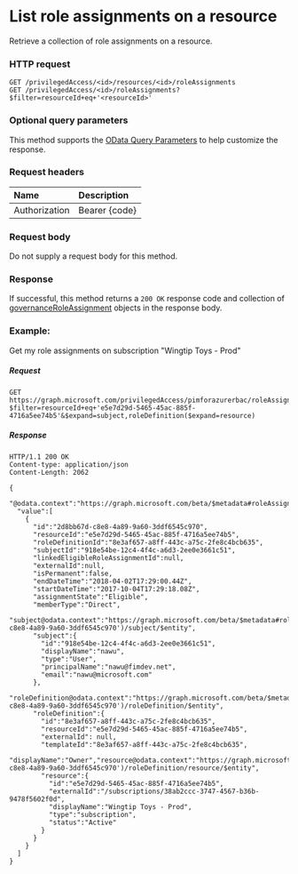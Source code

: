 # List role assignments on a resource

Retrieve a collection of role assignments on a resource.
### HTTP request

```http
GET /privilegedAccess/<id>/resources/<id>/roleAssignments
GET /privilegedAccess/<id>/roleAssignments?$filter=resourceId+eq+'<resourceId>'
```
### Optional query parameters
This method supports the [OData Query Parameters](http://graph.microsoft.io/docs/overview/query_parameters) to help customize the response.

### Request headers
| Name      |Description|
|:----------|:----------|
| Authorization  | Bearer {code}|

### Request body
Do not supply a request body for this method.
### Response
If successful, this method returns a `200 OK` response code and collection of [governanceRoleAssignment](../resources/governanceroleassignment.md) objects in the response body.
### Example:
Get my role assignments on subscription "Wingtip Toys - Prod"
##### Request

```http
GET https://graph.microsoft.com/privilegedAccess/pimforazurerbac/roleAssignments?$filter=resourceId+eq+'e5e7d29d-5465-45ac-885f-4716a5ee74b5'&$expand=subject,roleDefinition($expand=resource)
```
##### Response

```http
HTTP/1.1 200 OK
Content-type: application/json
Content-Length: 2062

{
  "@odata.context":"https://graph.microsoft.com/beta/$metadata#roleAssignments",
  "value":[
    {
      "id":"2d8bb67d-c8e8-4a89-9a60-3ddf6545c970",
      "resourceId":"e5e7d29d-5465-45ac-885f-4716a5ee74b5",
      "roleDefinitionId":"8e3af657-a8ff-443c-a75c-2fe8c4bcb635",
      "subjectId":"918e54be-12c4-4f4c-a6d3-2ee0e3661c51",
      "linkedEligibleRoleAssignmentId":null,      
      "externalId":null,
      "isPermanent":false,
      "endDateTime":"2018-04-02T17:29:00.44Z",
      "startDateTime":"2017-10-04T17:29:18.08Z",
      "assignmentState":"Eligible",
      "memberType":"Direct",
      "subject@odata.context":"https://graph.microsoft.com/beta/$metadata#roleAssignments('2d8bb67d-c8e8-4a89-9a60-3ddf6545c970')/subject/$entity",
      "subject":{
        "id":"918e54be-12c4-4f4c-a6d3-2ee0e3661c51",
        "displayName":"nawu",
        "type":"User",
        "principalName":"nawu@fimdev.net",
        "email":"nawu@microsoft.com"
      },
      "roleDefinition@odata.context":"https://graph.microsoft.com/beta/$metadata#roleAssignments('2d8bb67d-c8e8-4a89-9a60-3ddf6545c970')/roleDefinition/$entity",
      "roleDefinition":{
        "id":"8e3af657-a8ff-443c-a75c-2fe8c4bcb635",
        "resourceId":"e5e7d29d-5465-45ac-885f-4716a5ee74b5",
        "externalId": null,
        "templateId":"8e3af657-a8ff-443c-a75c-2fe8c4bcb635",
        "displayName":"Owner","resource@odata.context":"https://graph.microsoft.com/beta/$metadata#roleAssignments('2d8bb67d-c8e8-4a89-9a60-3ddf6545c970')/roleDefinition/resource/$entity",
        "resource":{
          "id":"e5e7d29d-5465-45ac-885f-4716a5ee74b5",
          "externalId":"/subscriptions/38ab2ccc-3747-4567-b36b-9478f5602f0d",
          "displayName":"Wingtip Toys - Prod",
          "type":"subscription",
          "status":"Active"
        }
      }
    }
  ]
}
```